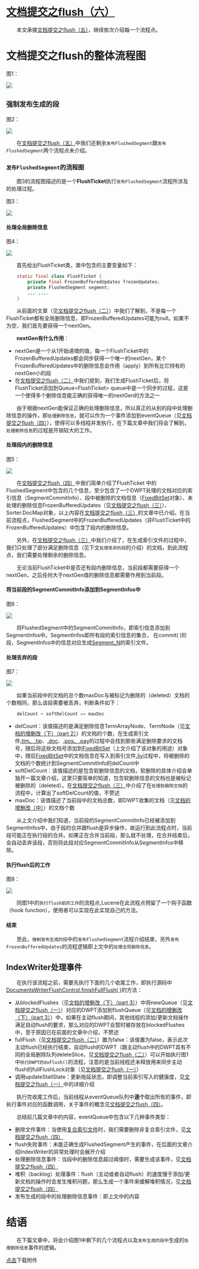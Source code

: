 # [文档提交之flush（六）](https://www.amazingkoala.com.cn/Lucene/Index/)

&emsp;&emsp;本文承接[文档提交之flush（五）](https://www.amazingkoala.com.cn/Lucene/Index/2019/0730/78.html)，继续依次介绍每一个流程点。

# 文档提交之flush的整体流程图

图1：

<img src="http://www.amazingkoala.com.cn/uploads/lucene/index/文档提交/文档提交之flush（六）/1.png">

## `强制发布生成的段`

图2：

<img src="http://www.amazingkoala.com.cn/uploads/lucene/index/文档提交/文档提交之flush（六）/2.png">

&emsp;&emsp;在[文档提交之flush（五）](https://www.amazingkoala.com.cn/Lucene/Index/2019/0730/78.html)中我们还剩余`发布FlushedSegment`跟`发布FlushedSegment`两个流程点未介绍。

### `发布FlushedSegment`的流程图

&emsp;&emsp;图3的流程图描述的是一个**FlushTicket**执行`发布FlushedSegment`流程所涉及的处理过程。

图3：

<img src="http://www.amazingkoala.com.cn/uploads/lucene/index/文档提交/文档提交之flush（六）/3.png">

#### 处理全局删除信息

图4：

<img src="http://www.amazingkoala.com.cn/uploads/lucene/index/文档提交/文档提交之flush（六）/4.png">

&emsp;&emsp;首先给出FlushTicket类，类中包含的主要变量如下：

```java
    static final class FlushTicket {
        private final FrozenBufferedUpdates frozenUpdates;
        private FlushedSegment segment;
        ... ....
    }
```

&emsp;&emsp;从前面的文章（见[文档提交之flush（二）](https://www.amazingkoala.com.cn/Lucene/Index/2019/0718/75.html)）中我们了解到，不是每一个FlushTicket都有全局删除信息，即FrozenBufferedUpdates可能为null。如果不为空，我们首先要获得一个nextGen。

&emsp;&emsp;**nextGen有什么作用**：

- nextGen是一个从1开始递增的值，每一个FlushTicket中的FrozenBufferedUpdates都会同步获得一个唯一的nextGen，某个FrozenBufferedUpdates中的删除信息会作用（apply）到所有比它持有的nextGen小的段
- 在[文档提交之flush（二）](https://www.amazingkoala.com.cn/Lucene/Index/2019/0718/75.html)中我们提到，我们生成FlushTicket后，将FlushTicket添加到Queue&lt;FlushTicket&gt; queue中是一个同步的过程，这是一个使得多个删除信息能正确的获得唯一的nextGen的方法之一

&emsp;&emsp;由于根据nextGen能保证正确的处理删除信息，所以真正的从别的段中处理删除信息的操作，即`处理删除信息`，就可以作为一个事件添加到eventQueue（见[文档提交之flush（四）](https://www.amazingkoala.com.cn/Lucene/Index/2019/0730/77.html)），使得可以多线程并发执行，在下篇文章中我们将会了解到，`处理删除信息`的过程是开销较大的工作。

#### 处理段内的删除信息

图5：

<img src="http://www.amazingkoala.com.cn/uploads/lucene/index/文档提交/文档提交之flush（六）/5.png">

&emsp;&emsp;在[文档提交之flush（四）](https://www.amazingkoala.com.cn/Lucene/Index/2019/0730/77.html)中我们简单介绍了FlushTicket 中的FlushedSegment中包含的几个信息，至少包含了一个DWPT处理的文档对应的索引信息（SegmentCommitInfo）、段中被删除的文档信息（[FixedBitSet](https://www.amazingkoala.com.cn/Lucene/gongjulei/2019/0404/45.html)对象）、未处理的删除信息FrozenBufferedUpdates（见[文档提交之flush（三）](https://www.amazingkoala.com.cn/Lucene/Index/2019/0725/76.html)）、Sorter.DocMap对象，以上内容在[文档提交之flush（三）](https://www.amazingkoala.com.cn/Lucene/Index/2019/0725/76.html)的文章中已介绍。在当前流程点，FlushedSegment中的FrozenBufferedUpdates（非FlushTicket中的FrozenBufferedUpdates）中包含了段内的删除信息。

&emsp;&emsp;另外，在[文档提交之flush（三）](https://www.amazingkoala.com.cn/Lucene/Index/2019/0725/76.html)中我们介绍了，在生成索引文件的过程中，我们只处理了部分满足删除信息（见下文`处理丢弃的段`的介绍）的文档，到此流程点，我们需要处理剩余的删除信息。

&emsp;&emsp;无论当前FlushTicket中是否还有段内删除信息，当前段都需要获得一个nextGen，之后任何大于nextGen值的删除信息都需要作用到当前段。

#### 将当前段的SegmentCommitInfo添加到SegmentInfos中

图6：

<img src="http://www.amazingkoala.com.cn/uploads/lucene/index/文档提交/文档提交之flush（六）/6.png">

&emsp;&emsp;将FlushedSegment中的SegmentCommitInfo，即索引信息添加到SegmentInfos中。SegmentInfos即所有段的索引信息的集合， 在commit( )阶段，SegmentInfos中的信息对应生成[Segment_N](https://www.amazingkoala.com.cn/Lucene/suoyinwenjian/2019/0610/65.html)的索引文件。

#### 处理丢弃的段

图7：

<img src="http://www.amazingkoala.com.cn/uploads/lucene/index/文档提交/文档提交之flush（六）/7.png">

&emsp;&emsp;如果当前段中的文档的总个数maxDoc与被标记为删除的（deleted）文档的个数相同，那么该段需要被丢弃，判断条件如下：

```java
    delCount + softDelCount == maxDoc
```

- delCount：该值描述的是满足删除信息TermArrayNode、TermNode（见[文档的增删改（下）（part 2）](https://www.amazingkoala.com.cn/Lucene/Index/2019/0704/71.html)）的文档的个数，在生成索引文件[.tim、.tip](https://www.amazingkoala.com.cn/Lucene/suoyinwenjian/2019/0401/43.html)、[.doc](https://www.amazingkoala.com.cn/Lucene/suoyinwenjian/2019/0324/42.html)、[.pos、.pay](https://www.amazingkoala.com.cn/Lucene/suoyinwenjian/2019/0324/41.html)的过程中会找到那些满足删除要求的文档号，随后将这些文档号添加到[FixedBitSet](https://www.amazingkoala.com.cn/Lucene/gongjulei/2019/0404/45.html)（上文介绍了该对象的用途）对象中，随后[FixedBitSet](https://www.amazingkoala.com.cn/Lucene/gongjulei/2019/0404/45.html)中的文档信息在写入到索引文件[.liv](https://www.amazingkoala.com.cn/Lucene/suoyinwenjian/2019/0425/54.html)过程中，将被删除的文档的个数统计到SegmentCommitInfo的delCount中
- softDelCount：该值描述的是包含软删除信息的文档，软删除的具体介绍会单独开一篇文章介绍，这里只要简单的知道，包含软删除信息的文档也是被标记被删除的（deleted）。在[文档提交之flush（三）](https://www.amazingkoala.com.cn/Lucene/Index/2019/0725/76.html)中介绍了在`处理软删除文档`的流程中，计算出了softDelCount的值，不赘述
- maxDoc：该值描述了当前段中的文档总数，即DWPT收集的文档（见[文档的增删改（中）](https://www.amazingkoala.com.cn/Lucene/Index/2019/0628/69.html)）的文档个数

&emsp;&emsp;从上文介绍中我们知道，当前段的SegmentCommitInfo已经被添加到SegmentInfos中，由于段的合并跟flush是异步操作，故运行到此流程点时，当前段可能正在执行段的合并。如果正在合并当前段，那么就不处理，在合并结束后，会自动丢弃该段，否则将此段对应SegmentCommitInfo从SegmentInfos中移除。

#### 执行flush后的工作

图8：

<img src="http://www.amazingkoala.com.cn/uploads/lucene/index/文档提交/文档提交之flush（六）/8.png">

&emsp;&emsp;同图1中的`执行flush前的工作`的流程点,Lucene在此流程点预留了一个钩子函数（hook function），使用者可以实现在此实现自己的方法。

#### 结束

&emsp;&emsp;至此，`强制发布生成的段`中的`发布FlushedSegment`流程介绍结束，另外`发布FrozenBufferedUpdates`的流程逻辑即上文中的`处理全局删除信息`。

## IndexWriter处理事件

&emsp;&emsp;在执行该流程之前，需要先执行下面的几个收尾工作，即执行源码中[DocumentsWriterFlushControl.finishFullFlush( )](https://github.com/LuXugang/Lucene-7.5.0/blob/master/solr-7.5.0/lucene/core/src/java/org/apache/lucene/index/DocumentsWriterFlushControl.java)的方法：

- 从blockedFlushes（见[文档的增删改（下）（part 3）](https://www.amazingkoala.com.cn/Lucene/Index/2019/0709/72.html)）中将newQueue（见[文档提交之flush（一）](https://www.amazingkoala.com.cn/Lucene/Index/)）对应的DWPT添加到flushQueue（见[文档的增删改（下）（part 3）](https://www.amazingkoala.com.cn/Lucene/Index/2019/0709/72.html)）中，如果在主动flush期间，其他线程的添加/更新文档操作满足自动flush的要求，那么对应的DWPT会暂时被存放在blockedFlushes中，至于原因已在前面的文章中介绍，不赘述
- fullFlush（见[文档提交之flush（二）](https://www.amazingkoala.com.cn/Lucene/Index/2019/0718/75.html)）置为false：该值置为false，表示此次主动flush已经执行结束，自动flush的DWPT（跟主动flush中的DWPT具有不同的全局删除队列deleteSlice，见[文档提交之flush（二）](https://www.amazingkoala.com.cn/Lucene/Index/2019/0718/75.html)）可以开始执行图1中`执行DWPT的doFlush()`的流程，注意的是当前线程还未释放用来同步主动flush的fullFlushLock对象（见[文档提交之flush（一）](https://www.amazingkoala.com.cn/Lucene/Index/2019/0716/74.html)）
- 调用updateStallState：更新拖延状态，即调整当前索引写入的健康度，见[文档提交之flush（一）](https://www.amazingkoala.com.cn/Lucene/Index/2019/0716/74.html)中的详细介绍

&emsp;&emsp;执行完收尾工作后，当前线程从eventQueue队列中**逐个**取出所有的事件，即执行事件对应的函数调用，关于事件的概念见[文档提交之flush（四）](https://www.amazingkoala.com.cn/Lucene/Index/2019/0730/77.html)。

&emsp;&emsp;总结前几篇文章中的内容，eventQueue中包含以下几种事件类型：

- 删除文件事件：当使用[复合索引文件](https://www.amazingkoala.com.cn/Lucene/suoyinwenjian/2019/0710/73.html)时，我们需要删除非复合索引文件，见[文档提交之flush（四）](https://www.amazingkoala.com.cn/Lucene/Index/2019/0730/77.html)
- flush失败事件：未能正确生成FlushedSegment产生的事件，在后面的文章介绍IndexWriter的异常处理时会展开介绍
- 处理删除信息事件：当段中的删除信息超过阈值时，需要生成该事件，见[文档提交之flush（四）](https://www.amazingkoala.com.cn/Lucene/Index/2019/0730/77.html)
- 堆积（backlog）处理事件：flush（主动或者自动flush）的速度慢于添加/更新文档的操作时会发生堆积问题，那么生成一个事件来缓解堆积情况，见[文档提交之flush（四）](https://www.amazingkoala.com.cn/Lucene/Index/2019/0730/77.html)
- 发布生成的段中的处理删除信息事件：即上文中的内容

# 结语

&emsp;&emsp;在下篇文章中，将会介绍图1中剩下的几个流程点以及`发布生成的段中`生成的`处理删除信息`事件的逻辑。

[点击](http://www.amazingkoala.com.cn/attachment/Lucene/Index/文档提交/文档提交之flush（六）/文档提交之flush（六）.zip)下载附件


